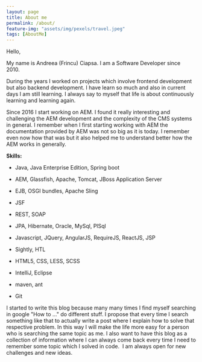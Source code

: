 ```yaml
---
layout: page
title: About me
permalink: /about/
feature-img: "assets/img/pexels/travel.jpeg"
tags: [AboutMe]
---
```


Hello,

My name is Andreea (Frincu) Ciapsa. I am a Software Developer since 2010. 

During the years I worked on projects which involve frontend development but also backend development. I have learn so much and also in current days I am still learning. I always say to myself that life is about continuously learning and learning again.  

Since 2016 I start working on AEM. I found it really interesting and challenging the AEM development and the complexity of the CMS systems in general. I remember when I first starting working with AEM the documentation provided by AEM was not so big as it is today. I remember even now how that was but it also helped me to understand better how the AEM works in generally. 
​

**Skills:**

* Java, Java Enterprise Edition, Spring boot

* AEM, Glassfish, Apache, Tomcat, JBoss Application Server

* EJB, OSGI bundles, Apache Sling

* JSF

* REST, SOAP

* JPA, Hibernate, Oracle, MySql, PlSql

* Javascript, JQuery, AngularJS, RequireJS, ReactJS, JSP

* Sightly, HTL

* HTML5, CSS, LESS, SCSS

* IntelliJ, Eclipse

* maven, ant

* Git

I started to write this blog because many many times I find myself searching in google "How to ..." do different stuff. I propose that every time I search something like that to actually write a post where I explain how to solve that respective problem. In this way I will make the life more easy for a person who is searching the same topic as me. I also want to have this blog as a collection of information where I can always come back every time I need to remember some topic which I solved in code. 
I am always open for new challenges and new ideas. 

​

​
